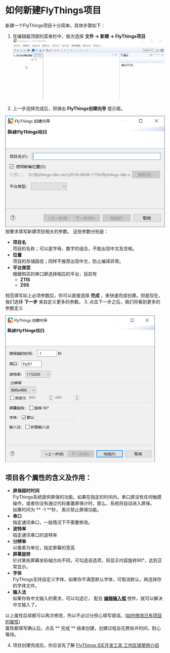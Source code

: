 # 如何新建FlyThings项目
新建一个FlyThings项目十分简单。具体步骤如下：  
1. 在编辑器顶部的菜单栏中，依次选择 **文件 -> 新建 -> FlyThings项目** 
![新建项目](assert/ide/new_flythings_project.gif)  

2. 上一步选择完成后，将弹出 **FlyThings创建向导** 提示框。  
  
 ![创建向导第一步](assert/ide/wizard_new_project_page1.png)  
 按要求填写新建项目相关的参数。  这些参数分别是：
  * **项目名**  
  项目的名称；可以是字母、数字的组合，不能出现中文及空格。
  * **位置**  
  项目的存储路径；同样不推荐出现中文，防止编译异常。
  * **平台类型**  
  根据购买的串口屏选择相应的平台，目前有  
    - **Z11S**  
    - **Z6S**  
    
   规范填写如上必须参数后，你可以直接选择 **完成** ，来快速完成创建。但是现在，我们选择 **下一步** 来自定义更多的参数。
3. 点击下一步之后，我们将看到更多的参数定义  

 ![新建参数](assert/ide/wizard_new_project_page2.png)  
 ## 项目各个属性的含义及作用：  
 * **屏保超时时间**  
   FlyThings系统提供屏保的功能。如果在指定的时间内，串口屏没有任何触摸操作，或者你没有通过代码重置屏保计时，那么，系统将自动进入屏保。  
  如果时间为 ** -1 **秒， 表示禁止屏保功能。
 * **串口**  
  指定通讯串口，一般情况下不需要修改。
 * **波特率**   
  指定通讯串口的波特率 
 * **分辨率**  
  以像素为单位，指定屏幕的宽高
 * **屏幕旋转**  
  针对某些屏幕坐标轴方向不同，可勾选该选项，将显示内容旋转90°，达到正常显示。
 * **字体**  
  FlyThings支持自定义字体，如果你不满意默认字体，可取消默认，再选择你的字体文件。
 * **输入法**  
  如果你有中文输入的需求，可以勾选它， 配合 **[编辑输入框]()** 控件，就可以解决中文输入了。      
  
  以上属性后续都可以再次修改，所以不必过分担心填写错误。([如何修改已有项目的属性]())  
  属性都填写确认后，点击 ** 完成 ** 结束创建，创建过程会花费些许时间，耐心等待。  
  
4. 项目创建完成后，你应该先了解 [FlyThings IDE开发工具 工作区域使用介绍](flythings-ide-layouot-introduce#ide_introduction)